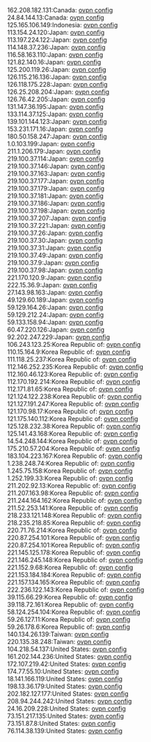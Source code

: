 162.208.182.131:Canada: [ovpn config](vpn/162_208_182_131.ovpn)  
24.84.144.13:Canada: [ovpn config](vpn/24_84_144_13.ovpn)  
125.165.106.149:Indonesia: [ovpn config](vpn/125_165_106_149.ovpn)  
113.154.24.120:Japan: [ovpn config](vpn/113_154_24_120.ovpn)  
113.197.224.122:Japan: [ovpn config](vpn/113_197_224_122.ovpn)  
114.148.37.236:Japan: [ovpn config](vpn/114_148_37_236.ovpn)  
116.58.163.110:Japan: [ovpn config](vpn/116_58_163_110.ovpn)  
121.82.140.16:Japan: [ovpn config](vpn/121_82_140_16.ovpn)  
125.200.119.26:Japan: [ovpn config](vpn/125_200_119_26.ovpn)  
126.115.216.136:Japan: [ovpn config](vpn/126_115_216_136.ovpn)  
126.118.175.228:Japan: [ovpn config](vpn/126_118_175_228.ovpn)  
126.25.208.204:Japan: [ovpn config](vpn/126_25_208_204.ovpn)  
126.76.42.205:Japan: [ovpn config](vpn/126_76_42_205.ovpn)  
131.147.36.195:Japan: [ovpn config](vpn/131_147_36_195.ovpn)  
133.114.37.125:Japan: [ovpn config](vpn/133_114_37_125.ovpn)  
139.101.144.123:Japan: [ovpn config](vpn/139_101_144_123.ovpn)  
153.231.171.16:Japan: [ovpn config](vpn/153_231_171_16.ovpn)  
180.50.158.247:Japan: [ovpn config](vpn/180_50_158_247.ovpn)  
1.0.103.199:Japan: [ovpn config](vpn/1_0_103_199.ovpn)  
211.1.206.179:Japan: [ovpn config](vpn/211_1_206_179.ovpn)  
219.100.37.114:Japan: [ovpn config](vpn/219_100_37_114.ovpn)  
219.100.37.146:Japan: [ovpn config](vpn/219_100_37_146.ovpn)  
219.100.37.163:Japan: [ovpn config](vpn/219_100_37_163.ovpn)  
219.100.37.177:Japan: [ovpn config](vpn/219_100_37_177.ovpn)  
219.100.37.179:Japan: [ovpn config](vpn/219_100_37_179.ovpn)  
219.100.37.181:Japan: [ovpn config](vpn/219_100_37_181.ovpn)  
219.100.37.186:Japan: [ovpn config](vpn/219_100_37_186.ovpn)  
219.100.37.198:Japan: [ovpn config](vpn/219_100_37_198.ovpn)  
219.100.37.207:Japan: [ovpn config](vpn/219_100_37_207.ovpn)  
219.100.37.221:Japan: [ovpn config](vpn/219_100_37_221.ovpn)  
219.100.37.26:Japan: [ovpn config](vpn/219_100_37_26.ovpn)  
219.100.37.30:Japan: [ovpn config](vpn/219_100_37_30.ovpn)  
219.100.37.31:Japan: [ovpn config](vpn/219_100_37_31.ovpn)  
219.100.37.49:Japan: [ovpn config](vpn/219_100_37_49.ovpn)  
219.100.37.9:Japan: [ovpn config](vpn/219_100_37_9.ovpn)  
219.100.37.98:Japan: [ovpn config](vpn/219_100_37_98.ovpn)  
221.170.120.9:Japan: [ovpn config](vpn/221_170_120_9.ovpn)  
222.15.36.9:Japan: [ovpn config](vpn/222_15_36_9.ovpn)  
27.143.98.163:Japan: [ovpn config](vpn/27_143_98_163.ovpn)  
49.129.60.189:Japan: [ovpn config](vpn/49_129_60_189.ovpn)  
59.129.164.26:Japan: [ovpn config](vpn/59_129_164_26.ovpn)  
59.129.212.24:Japan: [ovpn config](vpn/59_129_212_24.ovpn)  
59.133.158.94:Japan: [ovpn config](vpn/59_133_158_94.ovpn)  
60.47.220.126:Japan: [ovpn config](vpn/60_47_220_126.ovpn)  
92.202.247.229:Japan: [ovpn config](vpn/92_202_247_229.ovpn)  
106.243.123.25:Korea Republic of: [ovpn config](vpn/106_243_123_25.ovpn)  
110.15.164.9:Korea Republic of: [ovpn config](vpn/110_15_164_9.ovpn)  
111.118.25.237:Korea Republic of: [ovpn config](vpn/111_118_25_237.ovpn)  
112.146.252.235:Korea Republic of: [ovpn config](vpn/112_146_252_235.ovpn)  
112.160.46.123:Korea Republic of: [ovpn config](vpn/112_160_46_123.ovpn)  
112.170.192.214:Korea Republic of: [ovpn config](vpn/112_170_192_214.ovpn)  
112.171.81.65:Korea Republic of: [ovpn config](vpn/112_171_81_65.ovpn)  
121.124.122.238:Korea Republic of: [ovpn config](vpn/121_124_122_238.ovpn)  
121.127.191.247:Korea Republic of: [ovpn config](vpn/121_127_191_247.ovpn)  
121.170.98.17:Korea Republic of: [ovpn config](vpn/121_170_98_17.ovpn)  
121.175.140.112:Korea Republic of: [ovpn config](vpn/121_175_140_112.ovpn)  
125.128.232.38:Korea Republic of: [ovpn config](vpn/125_128_232_38.ovpn)  
125.141.43.168:Korea Republic of: [ovpn config](vpn/125_141_43_168.ovpn)  
14.54.248.144:Korea Republic of: [ovpn config](vpn/14_54_248_144.ovpn)  
175.210.57.204:Korea Republic of: [ovpn config](vpn/175_210_57_204.ovpn)  
183.104.223.167:Korea Republic of: [ovpn config](vpn/183_104_223_167.ovpn)  
1.238.248.74:Korea Republic of: [ovpn config](vpn/1_238_248_74.ovpn)  
1.245.75.158:Korea Republic of: [ovpn config](vpn/1_245_75_158.ovpn)  
1.252.199.33:Korea Republic of: [ovpn config](vpn/1_252_199_33.ovpn)  
211.202.92.13:Korea Republic of: [ovpn config](vpn/211_202_92_13.ovpn)  
211.207.163.98:Korea Republic of: [ovpn config](vpn/211_207_163_98.ovpn)  
211.244.164.162:Korea Republic of: [ovpn config](vpn/211_244_164_162.ovpn)  
211.52.253.141:Korea Republic of: [ovpn config](vpn/211_52_253_141.ovpn)  
218.233.121.148:Korea Republic of: [ovpn config](vpn/218_233_121_148.ovpn)  
218.235.218.85:Korea Republic of: [ovpn config](vpn/218_235_218_85.ovpn)  
220.71.76.214:Korea Republic of: [ovpn config](vpn/220_71_76_214.ovpn)  
220.87.254.101:Korea Republic of: [ovpn config](vpn/220_87_254_101.ovpn)  
220.87.254.101:Korea Republic of: [ovpn config](vpn/220_87_254_101.ovpn)  
221.145.125.178:Korea Republic of: [ovpn config](vpn/221_145_125_178.ovpn)  
221.146.245.148:Korea Republic of: [ovpn config](vpn/221_146_245_148.ovpn)  
221.152.9.68:Korea Republic of: [ovpn config](vpn/221_152_9_68.ovpn)  
221.153.184.184:Korea Republic of: [ovpn config](vpn/221_153_184_184.ovpn)  
221.157.134.165:Korea Republic of: [ovpn config](vpn/221_157_134_165.ovpn)  
222.236.122.143:Korea Republic of: [ovpn config](vpn/222_236_122_143.ovpn)  
39.115.66.29:Korea Republic of: [ovpn config](vpn/39_115_66_29.ovpn)  
39.118.72.161:Korea Republic of: [ovpn config](vpn/39_118_72_161.ovpn)  
58.124.254.104:Korea Republic of: [ovpn config](vpn/58_124_254_104.ovpn)  
59.26.127.11:Korea Republic of: [ovpn config](vpn/59_26_127_11.ovpn)  
59.26.178.6:Korea Republic of: [ovpn config](vpn/59_26_178_6.ovpn)  
140.134.26.139:Taiwan: [ovpn config](vpn/140_134_26_139.ovpn)  
220.135.38.248:Taiwan: [ovpn config](vpn/220_135_38_248.ovpn)  
104.218.54.137:United States: [ovpn config](vpn/104_218_54_137.ovpn)  
161.202.144.236:United States: [ovpn config](vpn/161_202_144_236.ovpn)  
172.107.219.42:United States: [ovpn config](vpn/172_107_219_42.ovpn)  
174.77.55.10:United States: [ovpn config](vpn/174_77_55_10.ovpn)  
18.141.166.119:United States: [ovpn config](vpn/18_141_166_119.ovpn)  
198.13.36.179:United States: [ovpn config](vpn/198_13_36_179.ovpn)  
202.182.127.177:United States: [ovpn config](vpn/202_182_127_177.ovpn)  
208.94.244.242:United States: [ovpn config](vpn/208_94_244_242.ovpn)  
24.16.209.228:United States: [ovpn config](vpn/24_16_209_228.ovpn)  
73.151.217.135:United States: [ovpn config](vpn/73_151_217_135.ovpn)  
73.151.87.8:United States: [ovpn config](vpn/73_151_87_8.ovpn)  
76.114.38.139:United States: [ovpn config](vpn/76_114_38_139.ovpn)  
